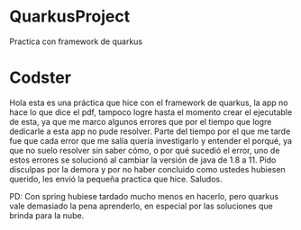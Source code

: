 # QuarkusProject
Practica con framework de quarkus

# Codster

Hola esta es una práctica que hice con el framework de quarkus, la app no hace lo que dice el pdf, tampoco logre hasta el momento crear el ejecutable de esta, ya que me marco algunos errores que por el tiempo que logre dedicarle a esta app no pude resolver.
Parte del tiempo por el que me tarde fue que cada error que me salía quería investigarlo y entender el porqué, ya que no suelo resolver sin saber cómo, o por qué sucedió el error, uno de estos errores se solucionó al cambiar la versión de java de 1.8 a 11.
Pido disculpas por la demora y por no haber concluido como ustedes hubiesen querido, les envió la pequeña practica que hice. Saludos.

PD: Con spring hubiese tardado mucho menos en hacerlo, pero quarkus vale demasiado la pena aprenderlo, en especial por las soluciones que brinda para la nube.
